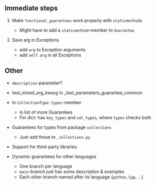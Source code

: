 ## Immediate steps

1. Make `functional_guarantees` work properly with `staticmethod`s
    - Might have to add a `staticmethod`-member to `Guarantee`

2. Save arg in Exceptions
    - add `arg` to Exception arguments
    - add `self.arg` in all Exceptions

## Other

- `description`-parameter?

- test_mixed_arg_kwarg in _test_parameters_guarantee_common

- In `CollectionType`: `types`-member
  - Is list of more Guarantees
  - For dict: has `key_types` and `val_types`, where `types` checks both
  
- Guarantees for types from package `collections` 
  - Just add those to `_collections.py`

- Support for third-party libraries

- Dynamic guarantees for other languages
  - One branch per language
  - `main`-branch just has some description & examples
  - Each other branch named after its language (`python`, `Cpp`, ...)